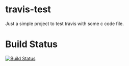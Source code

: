 travis-test
===========

Just a simple project to test travis with some c code file.

# Build Status

[![Build Status](https://travis-ci.org/irhc/travis-test.svg?branch=master)](https://travis-ci.org/irhc/travis-test)
